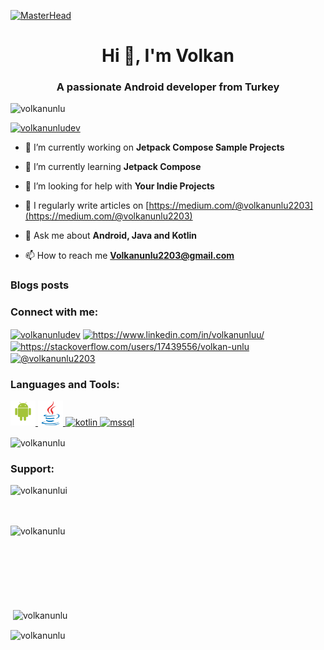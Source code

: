 [![MasterHead](https://1.bp.blogspot.com/-7A4WynwLsMw/XbBpCXG8fHI/AAAAAAAAMt4/uOa1bpLskYgrwGbllhSu2SDj_Mig8SXJQCLcBGAsYHQ/s1600/2000_600px.gif)](https://rishavchanda.io)
<h1 align="center">Hi 👋, I'm Volkan</h1>
<h3 align="center">A passionate Android developer from Turkey</h3>

<p align="left"> <img src="https://komarev.com/ghpvc/?username=volkanunlu&label=Profile%20views&color=0e75b6&style=flat" alt="volkanunlu" /> </p>


<p align="left"> <a href="https://twitter.com/volkanunludev" target="blank"><img src="https://img.shields.io/twitter/follow/volkanunludev?logo=twitter&style=for-the-badge" alt="volkanunludev" /></a> </p>

- 🔭 I’m currently working on **Jetpack Compose Sample Projects**

- 🌱 I’m currently learning **Jetpack Compose**

- 🤝 I’m looking for help with **Your Indie Projects**

- 📝 I regularly write articles on [https://medium.com/@volkanunlu2203](https://medium.com/@volkanunlu2203)

- 💬 Ask me about **Android, Java and Kotlin**

- 📫 How to reach me **Volkanunlu2203@gmail.com**

### Blogs posts
<!-- BLOG-POST-LIST:START -->
<!-- BLOG-POST-LIST:END -->

<h3 align="left">Connect with me:</h3>
<p align="left">
<a href="https://twitter.com/volkanunludev" target="blank"><img align="center" src="https://raw.githubusercontent.com/rahuldkjain/github-profile-readme-generator/master/src/images/icons/Social/twitter.svg" alt="volkanunludev" height="30" width="40" /></a>
<a href="https://linkedin.com/in/https://www.linkedin.com/in/volkanunluu/" target="blank"><img align="center" src="https://raw.githubusercontent.com/rahuldkjain/github-profile-readme-generator/master/src/images/icons/Social/linked-in-alt.svg" alt="https://www.linkedin.com/in/volkanunluu/" height="30" width="40" /></a>
<a href="https://stackoverflow.com/users/https://stackoverflow.com/users/17439556/volkan-unlu" target="blank"><img align="center" src="https://raw.githubusercontent.com/rahuldkjain/github-profile-readme-generator/master/src/images/icons/Social/stack-overflow.svg" alt="https://stackoverflow.com/users/17439556/volkan-unlu" height="30" width="40" /></a>
<a href="https://medium.com/@volkanunlu2203" target="blank"><img align="center" src="https://raw.githubusercontent.com/rahuldkjain/github-profile-readme-generator/master/src/images/icons/Social/medium.svg" alt="@volkanunlu2203" height="30" width="40" /></a>
</p>

<h3 align="left">Languages and Tools:</h3>
<p align="left"> <a href="https://developer.android.com" target="_blank" rel="noreferrer"> <img src="https://raw.githubusercontent.com/devicons/devicon/master/icons/android/android-original-wordmark.svg" alt="android" width="40" height="40"/> </a> <a href="https://www.java.com" target="_blank" rel="noreferrer"> <img src="https://raw.githubusercontent.com/devicons/devicon/master/icons/java/java-original.svg" alt="java" width="40" height="40"/> </a> <a href="https://kotlinlang.org" target="_blank" rel="noreferrer"> <img src="https://www.vectorlogo.zone/logos/kotlinlang/kotlinlang-icon.svg" alt="kotlin" width="40" height="40"/> </a> <a href="https://www.microsoft.com/en-us/sql-server" target="_blank" rel="noreferrer"> <img src="https://www.svgrepo.com/show/303229/microsoft-sql-server-logo.svg" alt="mssql" width="40" height="40"/> </a> </p>

<p><img align="center" src="https://github-readme-stats.vercel.app/api/top-langs?username=volkanunlu&show_icons=true&locale=en&layout=compact" alt="volkanunlu" /></p>
<h3 align="left">Support:</h3>
<p><a href="https://www.buymeacoffee.com/volkanunlui"> <img align="left" src="https://cdn.buymeacoffee.com/buttons/v2/default-yellow.png" height="50" width="210" alt="volkanunlui" /></a></p><br><br>
<br>
<p><img align="left" src="https://github-readme-stats.vercel.app/api/top-langs?username=volkanunlu&show_icons=true&locale=en&layout=compact" alt="volkanunlu" /></p>
<br>
<br><br><br><br><br><br>
<p>&nbsp;<img align="center" src="https://github-readme-stats.vercel.app/api?username=volkanunlu&show_icons=true&locale=en" alt="volkanunlu" /></p>
<p><img align="center" src="https://github-readme-streak-stats.herokuapp.com/?user=volkanunlu&" alt="volkanunlu" /></p>
